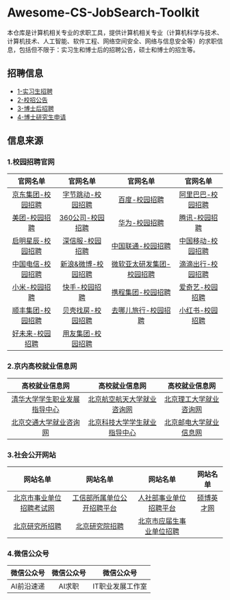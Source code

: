 # Awesome-CS-JobSearch-Toolkit

本仓库是计算机相关专业的求职工具，提供计算机相关专业（计算机科学与技术、计算机技术、人工智能、软件工程、网络空间安全、网络与信息安全等）的求职信息，包括但不限于：实习生和博士后的招聘公告，硕士和博士的招生等。

## 招聘信息

- [1-实习生招聘](./1-实习生招聘.md)
- [2-校招公告](./2-校招公告.md)
- [3-博士后招聘](./3-博士后招聘.md)
- [4-博士研究生申请](./4-博士研究生申请.md)

## 信息来源

### 1.校园招聘官网

|                           官网名单                           |                     官网名单                      |                           官网名单                           |                           官网名单                           |
| :----------------------------------------------------------: | :-----------------------------------------------: | :----------------------------------------------------------: | :----------------------------------------------------------: |
|          [京东集团-校园招聘](http://campus.jd.com/)          | [字节跳动-校园招聘](https://jobs.bytedance.com/)  | [百度-校园招聘](https://talent.baidu.com/external/baidu/campus.html) | [阿里巴巴-校园招聘](https://talent.alibaba.com/campus/home)  |
|     [美团-校园招聘](https://campus.meituan.com/recruit)      |   [360公司-校园招聘](http://campus.360.cn/home)   | [华为-校园招聘](https://career.huawei.com/reccampportal/portal5/campus-recruitment.html) |            [腾讯-校园招聘](https://join.qq.com/)             |
|   [启明星辰-校园招聘](https://venusgroup.zhiye.com/Campus)   |    [深信服-校园招聘](https://hr.sangfor.com/)     |       [中国联通-校园招聘](http://zglt2022.zhaopin.com)       |          [中国移动-校园招聘](https://job.10086.cn/)          |
|   [中国电信-校园招聘](http://www.chinatelecom.com.cn/zp/)    | [新浪&微博-校园招聘](https://career.sina.com.cn/) | [微软亚太研发集团-校园招聘](https://www.microsoft.com/zh-cn/ard/recruitment) | [滴滴出行-校园招聘](http://campus.didiglobal.com/campus_apply/didiglobal/6223#/) |
|           [小米-校园招聘](https://hr.xiaomi.com/)            |   [快手-校园招聘](https://campus.kuaishou.cn/)    |   [携程集团-校园招聘](https://job.ctrip.com/index.html#/)    |        [爱奇艺-校园招聘](https://careers.iqiyi.com/)         |
| [顺丰集团-校园招聘](http://campus.sf-express.com/#/homePage) |    [贝壳找房-校园招聘](http://campus.ke.com/)     | [去哪儿旅行-校园招聘](https://app.mokahr.com/apply/qunar/4206#/) |    [小红书-校园招聘](https://job.xiaohongshu.com/campus)     |
|          [好未来-校园招聘](http://job.100tal.com/)           |  [用友集团-校园招聘](http://career.yonyou.com/)   |                                                              |                                                              |

### 2.京内高校就业信息网

|                        高校就业信息网                        |                      高校就业信息网                       |                        高校就业信息网                        |
| :----------------------------------------------------------: | :-------------------------------------------------------: | :----------------------------------------------------------: |
| [清华大学学生职业发展指导中心](https://career.tsinghua.edu.cn/) | [北京航空航天大学就业咨询网](https://career.buaa.edu.cn/) |       [北京理工大学就业咨询网](http://job.bit.edu.cn/)       |
| [北京交通大学就业咨询网](http://job.njtu.edu.cn/frontpage/bjtu/html/index.html) | [北京科技大学学生就业指导中心](https://job.ustb.edu.cn/)  | [北京邮电大学就业信息网](https://job.bupt.edu.cn/frontpage/bupt/html/index.html) |

### 3.社会公开网站

|                           网站名单                           |                           网站名单                           |                           网站名单                           |                    网站名单                    |
| :----------------------------------------------------------: | :----------------------------------------------------------: | :----------------------------------------------------------: | :--------------------------------------------: |
| [北京市事业单位招聘考试网](http://www.shiyebian.net/beijing/index.html) |   [工信部所属单位公开招聘平台](http://www.gxbzhp.org.cn/)    | [人社部事业单位招聘平台](http://www.mohrss.gov.cn/SYrlzyhshbzb/fwyd/SYkaoshizhaopin/zyhgjjgsydwgkzp/zpgg/) | [硕博英才网](http://www.shuobojob.cn/sydw/bj/) |
| [北京研究所招聘](http://zhiwei.yingjiesheng.com/yanjiusuo/beijing/) | [北京研究院招聘](http://zhiwei.yingjiesheng.com/yanjiuyuan/beijing/) | [北京市应届生事业单位招聘](http://zhiwei.yingjiesheng.com/shiyedanwei/beijing/) |                                                |

### 4.微信公众号

| 微信公众号 | 微信公众号 |    微信公众号    |
| :--------: | :--------: | :--------------: |
| AI前沿速递 |   AI求职   | IT职业发展工作室 |

